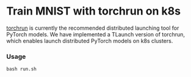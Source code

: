 # Train MNIST with torchrun on k8s

[torchrun](https://pytorch.org/docs/stable/elastic/run.html) is currently the recommended distributed launching tool for PyTorch models. 
We have implemented a TLaunch version of torchrun, which enables launch distributed PyTorch models 
on k8s clusters.

### Usage
```shell
bash run.sh
```
